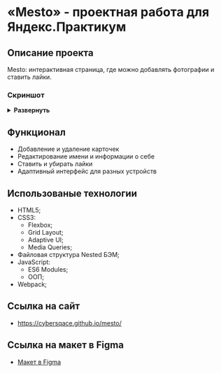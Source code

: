 # «Mesto» - проектная работа для Яндекс.Практикум

## Описание проекта
Mesto: интерактивная страница, где можно добавлять фотографии и ставить лайки.

### Скриншот
<details><summary><b>Развернуть</b></summary>
<img src="https://i.ibb.co/XzWzwvj/image.png" alt="image" border="0" alt="скриншот">
</details>

## Функционал
- Добавление и удаление карточек
- Редактирование имени и информации о себе
- Ставить и убирать лайки
- Адаптивный интерфейс для разных устройств

## Использованые технологии
- HTML5;
- CSS3:
  - Flexbox;
  - Grid Layout;
  - Adaptive UI;
  - Media Queries;
- Файловая структура Nested БЭМ;
- JavaScript:
  - ES6 Modules;
  - ООП;
- Webpack;

## Ссылка на сайт
* https://cybersqace.github.io/mesto/

## Ссылка на макет в Figma

* [Макет в Figma](https://www.figma.com/file/2cn9N9jSkmxD84oJik7xL7/JavaScript.-Sprint-4?node-id=0%3A1)